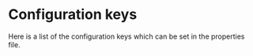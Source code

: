 # Configuration keys

Here is a list of the configuration keys which can be set in the properties file.

<ClientOnly>
  <json-table v-bind:json="json"/>
</ClientOnly>


<script>
    export default {
        data() {
            return {
                json : {}
            }
        },
        async mounted() {
            const response = await fetch("https://raw.githubusercontent.com/ontop/ontop/version4/documentation/property_description.json");
            const responseJson = await response.json();
            this.json = responseJson;
        }
    }
</script>
